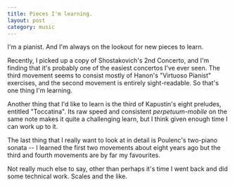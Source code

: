 ```yaml
---
title: Pieces I'm learning.
layout: post
category: music
---
```


I'm a pianist. And I'm always on the lookout for new pieces to learn.

Recently, I picked up a copy of Shostakovich's 2nd Concerto, and I'm finding that it's probably one of the easiest concertos I've ever seen. The third movement seems to consist mostly of Hanon's "Virtuoso Pianist" exercises, and the second movement is entirely sight-readable. So that's one thing I'm learning.

Another thing that I'd like to learn is the third of Kapustin's eight preludes, entitled "Toccatina". Its raw speed and consistent *perpetuum-mobile* on the same note makes it quite a challenging learn, but I think given enough time I can work up to it.

The last thing that I really want to look at in detail is Poulenc's two-piano sonata -- I learned the first two movements about eight years ago but the third and fourth movements are by far my favourites.

Not really much else to say, other than perhaps it's time I went back and did some technical work. Scales and the like.